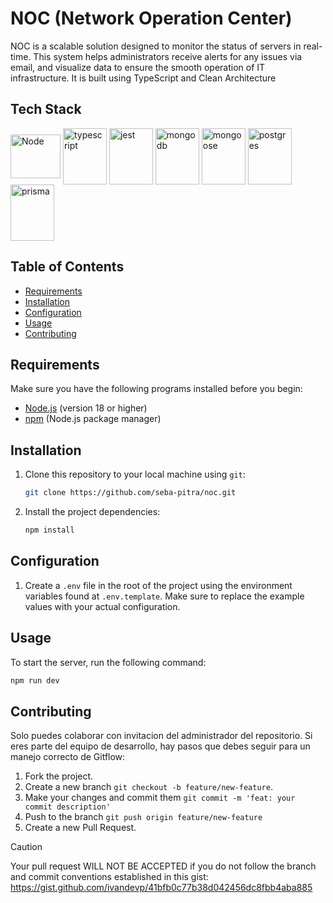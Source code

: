 # NOC (Network Operation Center)


<p >
   NOC is a scalable solution designed to monitor the status of servers in real-time. 
   This system helps administrators receive alerts for any issues via email, 
   and visualize data to ensure the smooth operation of IT infrastructure.
   It is built using TypeScript and Clean Architecture
</p>

## Tech Stack
<div align="start">
  <img align="center" alt="Node" height="70" width="80" src="https://cdn.jsdelivr.net/gh/devicons/devicon/icons/nodejs/nodejs-original-wordmark.svg" />
  <img align="center" alt="typescript" height="90" width="70" src="https://cdn.jsdelivr.net/gh/devicons/devicon@latest/icons/typescript/typescript-original.svg" />
  <img align="center" alt="jest" height="90" width="70"  src="https://cdn.jsdelivr.net/gh/devicons/devicon@latest/icons/jest/jest-plain.svg" />
  <img align="center" alt="mongodb" height="90" width="70" src="https://cdn.jsdelivr.net/gh/devicons/devicon@latest/icons/mongodb/mongodb-original-wordmark.svg" />
  <img align="center" alt="mongoose" height="90" width="70" src="https://cdn.jsdelivr.net/gh/devicons/devicon@latest/icons/mongoose/mongoose-original-wordmark.svg">
  <img align="center" alt="postgres" height="90" width="70" src="https://cdn.jsdelivr.net/gh/devicons/devicon@latest/icons/postgresql/postgresql-original.svg" />
  <img align="center" alt="prisma" height="90" width="70" src="https://cdn.jsdelivr.net/gh/devicons/devicon@latest/icons/prisma/prisma-original.svg" />
</div>

## Table of Contents

- [Requirements](#requirements)
- [Installation](#installation)
- [Configuration](#configuration)
- [Usage](#usage)
- [Contributing](#contributing)

## Requirements

Make sure you have the following programs installed before you begin:

- [Node.js](https://nodejs.org/) (version 18 or higher)
- [npm](https://www.npmjs.com/) (Node.js package manager)

## Installation

1. Clone this repository to your local machine using `git`:

    ```bash
    git clone https://github.com/seba-pitra/noc.git
    ```

2. Install the project dependencies:

    ```bash
    npm install
    ```

## Configuration

1. Create a `.env` file in the root of the project using the environment variables found at `.env.template`.
Make sure to replace the example values with your actual configuration.

## Usage

To start the server, run the following command:

```bash
npm run dev
```

## Contributing
Solo puedes colaborar con invitacion del administrador del repositorio. Si eres parte del equipo de desarrollo, hay pasos que debes seguir para 
un manejo correcto de Gitflow:
1. Fork the project.
2. Create a new branch `git checkout -b feature/new-feature`.
3. Make your changes and commit them `git commit -m 'feat: your commit description'`
4. Push to the branch  `git push origin feature/new-feature`
5. Create a new Pull Request.

>[!CAUTION]
> Your pull request WILL NOT BE ACCEPTED if you do not follow the branch and commit conventions established in this gist: https://gist.github.com/ivandevp/41bfb0c77b38d042456dc8fbb4aba885


